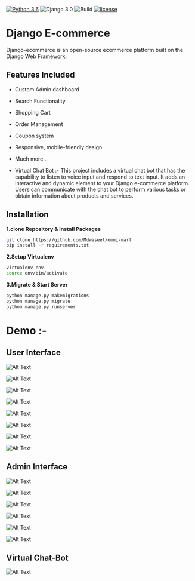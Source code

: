 [![Python 3.6](https://img.shields.io/badge/python-3.6-yellow.svg)](https://www.python.org/downloads/release/python-360/)
![Django 3.0](https://img.shields.io/badge/Django-3.0-green.svg)
![Build](https://github.com/shyam999/Django-ecommerce/workflows/Build/badge.svg?branch=master)
[![license](https://img.shields.io/github/license/DAVFoundation/captain-n3m0.svg?style=flat-square)](https://github.com/shyam999/django-ecommerce/blob/master/LICENSE)
# Django E-commerce
Django-ecommerce is an open-source ecommerce platform built on the Django Web Framework.
## Features Included
- Custom Admin dashboard
- Search Functionality
- Shopping Cart
- Order Management
- Coupon system
- Responsive, mobile-friendly design
- Much more...

- Virtual Chat Bot :- 
This project includes a virtual chat bot that has the capability to listen to voice input and respond to text input. It adds an interactive and dynamic element to your Django e-commerce platform. Users can communicate with the chat bot to perform various tasks or obtain information about products and services.

## Installation

**1.clone Repository & Install Packages**
```sh
git clone https://github.com/Mdwaseel/omni-mart
pip install -r requirements.txt
```
**2.Setup Virtualenv**
```sh
virtualenv env
source env/bin/activate
```
**3.Migrate & Start Server**
```sh
python manage.py makemigrations
python manage.py migrate
python manage.py runserver
```

# Demo :- 

## User Interface

![Alt Text](demo/1.png)

![Alt Text](demo/2.png)

![Alt Text](demo/3.png)

![Alt Text](demo/4.png)

![Alt Text](demo/5.png)

![Alt Text](demo/6.png)

![Alt Text](demo/7.png)

![Alt Text](demo/8.png)


## Admin Interface


![Alt Text](demo/9.png)

![Alt Text](demo/10.png)

![Alt Text](demo/11.png)

![Alt Text](demo/12.png)

![Alt Text](demo/13.png)

![Alt Text](demo/14.png)

## Virtual Chat-Bot
![Alt Text](demo/15.png)


